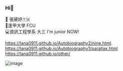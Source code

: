### Hi👋
👩 張黛妤🇹🇼</br>
🏫逢甲大學 FCU</br>
💻資訊工程學系 大三 I'm junior NOW!</br>



<!--
**lana0911/lana0911** is a ✨ _special_ ✨ repository because its `README.md` (this file) appears on your GitHub profile.

Here are some ideas to get you started:

- 🔭 I’m currently working on ...
- 🌱 I’m currently learning ...
- 👯 I’m looking to collaborate on ...
- 🤔 I’m looking for help with ...
- 💬 Ask me about ...
- 📫 How to reach me: ...
- 😄 Pronouns: ...
- ⚡ Fun fact: ...
-->
https://lana0911.github.io/Autobiography2/nine.html.
<br>
https://lana0911.github.io/Autobiography1/parallax.html<br>
https://lana0911.github.io/other/

![image](https://github.com/lana0911/lana0911/blob/main/ings/9-index.gif)
